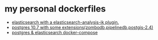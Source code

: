 
# my personal dockerfiles

*  [elasticsearch with a elasticsearch-analysis-ik plugin.](./elasticsearch/README.md)
*  [postgres 10.7 with some extensions(zombodb,pipelinedb,postgis-2.4)](./postgres/README.md)
*  [postgres & elasticsearch docker-compose](./postgres-elasticsearch-compose/README.md)
